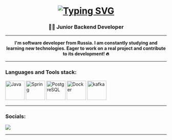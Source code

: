 <h1 align="center">
 <a href="https://git.io/typing-svg"><img src="https://readme-typing-svg.herokuapp.com?font=JetBrains+Mono&size=30&duration=3900&color=F7F7F7&center=true&vCenter=true&multiline=true&width=700&height=90&lines=Hi!+Glad+to+see+you+here!;(%D1%80%D0%B0%D0%B4+%D0%B2%D0%B8%D0%B4%D0%B5%D1%82%D1%8C+%D1%82%D0%B5%D0%B1%D1%8F+%D1%82%D1%83%D1%82)" alt="Typing SVG" /></a>
</h1>

<h3 align="center">👨‍💻 Junior Backend Developer</h3>
<hr>
<div align="center"><strong> I'm software developer from Russia. I am constantly studying and learning new technologies. Eager to work on a real project and contribute to its development! 🔥 </strong></div>
<hr>

### Languages and Tools stack:

<div>
	<img width="60" src="https://raw.githubusercontent.com/marwin1991/profile-technology-icons/refs/heads/main/icons/java.png" alt="Java" title="Java"/>
	<img width="60" src="https://raw.githubusercontent.com/marwin1991/profile-technology-icons/refs/heads/main/icons/spring.png" alt="Spring" title="Spring"/>
	<img width="60" src="https://raw.githubusercontent.com/marwin1991/profile-technology-icons/refs/heads/main/icons/postgresql.png" alt="PostgreSQL" title="PostgreSQL"/>
	<img width="60" src="https://raw.githubusercontent.com/marwin1991/profile-technology-icons/refs/heads/main/icons/docker.png" alt="Docker" title="Docker"/>
	<img width="60" src="https://raw.githubusercontent.com/marwin1991/profile-technology-icons/refs/heads/main/icons/kafka.png" alt="kafka" title="kafka"/>
</div>

<hr>

### Socials:

<p align="left">
  <a href="https://t.me/ChiLLi337">
    <img src="https://img.shields.io/badge/-Telegram-090909?style=for-the-badge&logo=telegram&logoColor=27A0D9" />
  </a>
</p>

<hr>
